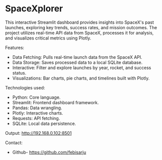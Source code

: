 # SpaceXplorer

This interactive Streamlit dashboard provides insights into SpaceX's past launches, exploring key trends, success rates, and mission outcomes. The project utilizes real-time API data from SpaceX, processes it for analysis, and visualizes critical metrics using Plotly.

Features:
- Data Fetching: Pulls real-time launch data from the SpaceX API.
- Data Storage: Saves processed data to a local SQLite database.
- Interactive: Filter and explore launches by year, rocket, and success status.
- Visualizations: Bar charts, pie charts, and timelines built with Plotly.
  
Technologies used:
- Python: Core language.
- Streamlit: Frontend dashboard framework.
- Pandas: Data wrangling.
- Plotly: Interactive charts.
- Requests: API fetching.
- SQLite: Local data persistence.

Output:
http://192.168.0.102:8501
  
Contact: 
- Github- https://github.com/febisarju
